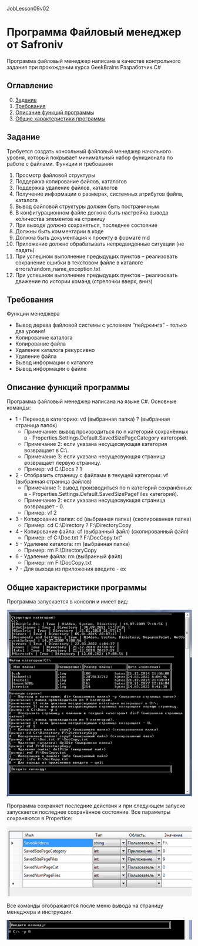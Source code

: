 JobLesson09v02
# Программа Файловый менеджер от Safroniv
Программа файловый менеджер написана в качестве контрольного задания при прохождении курса GeekBrains Разработчик C# 

## Оглавление
0. [Задание](#Задание)
1. [Требования](#Требования)
2. [Описание функций программы](#Описание-функций-программы)
3. [Общие характеристики программы](#Общие-характеристики-программы)

## Задание
Требуется создать консольный файловый менеджер начального уровня, который
покрывает минимальный набор функционала по работе с файлами.
Функции и требования
1. Просмотр файловой структуры
2. Поддержка копирование файлов, каталогов
3. Поддержка удаление файлов, каталогов
4. Получение информации о размерах, системных атрибутов файла, каталога
5. Вывод файловой структуры должен быть постраничным
6. В конфигурационном файле должна быть настройка вывода количества
элементов на страницу
7. При выходе должно сохраняться, последнее состояние
8. Должны быть комментарии в коде
9. Должна быть документация к проекту в формате md
10. Приложение должно обрабатывать непредвиденные ситуации (не падать)
11. При успешном выполнение предыдущих пунктов – реализовать сохранение ошибки
в текстовом файле в каталоге errors/random_name_exception.txt
12. При успешном выполнение предыдущих пунктов – реализовать движение по
истории команд (стрелочки вверх, вниз)

## Требования

Функции менеджера
+ Вывод дерева файловой системы с условием “пейджинга” - только два уровня!
+ Копирование каталога
+ Копирование файла
+ Удаление каталога рекурсивно
+ Удаление файла
+ Вывод информации о каталоге
+ Вывод информации о файле


## Описание функций программы

Программа файловый менеджер написана на языке C#.
Основные команды:
+ 1 - Переход в категорию: vd (выбранная папка) ? (выбранная страница папок)
    + Примечание: вывод производиться по n категорий сохранённых в - Properties.Settings.Default.SavedSizePageCategory категорий.
    + Примечание 2: если указана несущесвующая категория возвращает в C:\\.
    + Примечание 3: если указана несущесвующая страница возвращает первую страницу.
    + Пример: vd C:\\Docs ? 1
+ 2 - Отобразить страницу с файлами в текущей категории: vf (выбранная страница файлов)
    + Примечание 1: вывод производиться по n категорий сохранённых в - Properties.Settings.Default.SavedSizePageFiles категорий).
    + Примечание 2: если указана несущесвующая страница возвращает - 0.
    + Пример: vf 2
+ 3 - Копирование папки: cd (выбранная папка) (скопированная папка)
    + Пример: cd C:\\Directory ? F:\\DirectoryCopy
+ 4 - Копирование файла: cf (выбранный файл) (скопированный файл)
    + Пример: cf C:\\Doc.txt ? F:\\DocCopy.txt"
+ 5 - Удаление каталога: rm (выбранная папка)
    + Пример: rm F:\\DirectoryCopy
+ 6 - Удаление файла: rm (выбранный файл)
    + Пример: rm F:\\DocCopy.txt
+ 7 - Для выхода из приложения введите - ex



## Общие характеристики программы
Программа запускается в консоли и имеет вид:

![Вид консольного приложения](https://github.com/Safroniv/JobLesson09v02/blob/JobLesson09Part01v02/JobLesson09Part01v02/scr/proInWork.png )

Программа сохраняет последние действия и при следующем запуске запускается последнее сохранённое состояние.
Все параметры сохраняются в Propertice:

![меню Propertice](https://github.com/Safroniv/JobLesson09v02/blob/JobLesson09Part01v02/JobLesson09Part01v02/scr/Porperties.png )

Все команды отображаются после меню вывода на страницу менеджера и инструкции.

![командная строка](https://github.com/Safroniv/JobLesson09v02/blob/JobLesson09Part01v02/JobLesson09Part01v02/scr/CommandLineinFileManeger.png)
